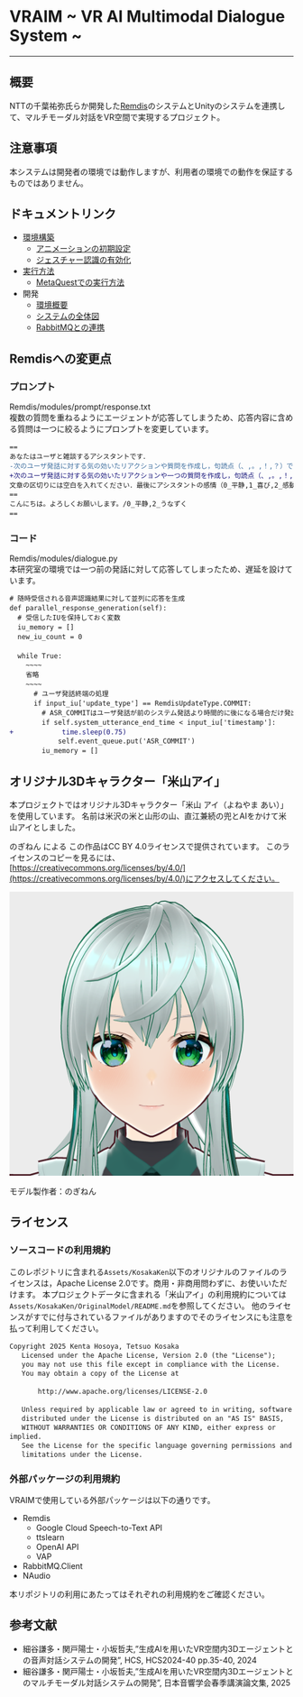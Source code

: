 # VRAIM ~ VR AI Multimodal Dialogue System ~
***

## 概要
NTTの千葉祐弥氏らか開発した[Remdis](https://github.com/remdis/remdis)のシステムとUnityのシステムを連携して、マルチモーダル対話をVR空間で実現するプロジェクト。

## 注意事項
本システムは開発者の環境では動作しますが、利用者の環境での動作を保証するものではありません。

## ドキュメントリンク

- [環境構築](doc/Readme/0_enviroment_building_ja.md)
  - [アニメーションの初期設定](doc/Readme/4_MetaQuest_Execute_Guide_ja.md)
  - [ジェスチャー認識の有効化](doc/Readme/3_Active_Gesture_Recognition_ja.md)
- [実行方法](doc/Readme/1_execute-guide_ja.md)
  - [MetaQuestでの実行方法](doc/Readme/4_MetaQuest_Execute_Guide_ja.md)
- 開発
  - [環境概要](doc/Readme/Environmental_OverView.md)
  - [システムの全体図](doc/Readme/SystemOverView_ja.md)
  - [RabbitMQとの連携](doc/Readme/RabbitMqClient.md)

## Remdisへの変更点

### プロンプト

Remdis/modules/prompt/response.txt  
複数の質問を重ねるようにエージェントが応答してしまうため、応答内容に含める質問は一つに絞るようにプロンプトを変更しています。  

``` diff
==
あなたはユーザと雑談するアシスタントです． 
-次のユーザ発話に対する気の効いたリアクションや質問を作成し，句読点（、,。,！,？）で分割して出力してください．
+次のユーザ発話に対する気の効いたリアクションや一つの質問を作成し，句読点（、,。,！,？）で分割して出力してください．
文章の区切りには空白を入れてください．最後にアシスタントの感情（0_平静,1_喜び,2_感動,3_納得,4_考え中,5_眠い,6_ジト目,7_同情,8_恥ずかしい,9_怒り）と動き（0_待機,1_ユーザの声に気づく,2_うなずく,3_首をかしげる,4_考え中,5_会釈,6_お辞儀,7_片手を振る,8_両手を振る,9_見渡す）を出力してください．出力は以下のフォーマットに従ってください
==
こんにちは。よろしくお願いします。/0_平静,2_うなずく
==
```

### コード

Remdis/modules/dialogue.py  
本研究室の環境では一つ前の発話に対して応答してしまったため、遅延を設けています。  

``` diff
# 随時受信される音声認識結果に対して並列に応答を生成
def parallel_response_generation(self):
  # 受信したIUを保持しておく変数
  iu_memory = []
  new_iu_count = 0

  while True:
    ~~~~
    省略
    ~~~~
      # ユーザ発話終端の処理
      if input_iu['update_type'] == RemdisUpdateType.COMMIT:
        # ASR_COMMITはユーザ発話が前のシステム発話より時間的に後になる場合だけ発出
        if self.system_utterance_end_time < input_iu['timestamp']:
+            time.sleep(0.75)
            self.event_queue.put('ASR_COMMIT')
        iu_memory = []
```

## オリジナル3Dキャラクター「米山アイ」
本プロジェクトではオリジナル3Dキャラクター「米山 アイ（よねやま あい）」を使用しています。
名前は米沢の米と山形の山、直江兼続の兜とAIをかけて米山アイとしました。

のぎねん による この作品はCC BY 4.0ライセンスで提供されています。
このライセンスのコピーを見るには、[https://creativecommons.org/licenses/by/4.0/](https://creativecommons.org/licenses/by/4.0/)にアクセスしてください。

![alt text](Assets/KosakaKen/OriginalModel/YoneyamaAI/KosakaAi_V1.1_M1.0.vrm1.Textures/thumbnail__VRM10.png)

モデル製作者：のぎねん

## ライセンス

### ソースコードの利用規約
このレポジトリに含まれる`Assets/KosakaKen`以下のオリジナルのファイルのライセンスは，Apache License 2.0です。商用・非商用問わずに、お使いいただけます。 
本プロジェクトデータに含まれる「米山アイ」の利用規約については `Assets/KosakaKen/OriginalModel/README.md`を参照してください。
他のライセンスがすでに付与されているファイルがありますのでそのライセンスにも注意を払って利用してください。

```
Copyright 2025 Kenta Hosoya, Tetsuo Kosaka
   Licensed under the Apache License, Version 2.0 (the "License");
   you may not use this file except in compliance with the License.
   You may obtain a copy of the License at

       http://www.apache.org/licenses/LICENSE-2.0

   Unless required by applicable law or agreed to in writing, software
   distributed under the License is distributed on an "AS IS" BASIS,
   WITHOUT WARRANTIES OR CONDITIONS OF ANY KIND, either express or implied.
   See the License for the specific language governing permissions and
   limitations under the License.
```

### 外部パッケージの利用規約
VRAIMで使用している外部パッケージは以下の通りです。
- Remdis
  - Google Cloud Speech-to-Text API
  - ttslearn
  - OpenAI API
  - VAP
- RabbitMQ.Client
- NAudio

本リポジトリの利用にあたってはそれぞれの利用規約をご確認ください。

## 参考文献

- 細谷謙多・関戸陽士・小坂哲夫,”生成AIを用いたVR空間内3Dエージェントとの音声対話システムの開発”, HCS, HCS2024-40
pp.35-40, 2024
- 細谷謙多・関戸陽士・小坂哲夫,”生成AIを用いたVR空間内3Dエージェントとのマルチモーダル対話システムの開発”, 日本音響学会春季講演論文集, 2025
